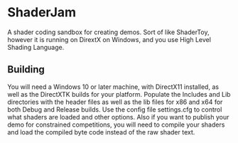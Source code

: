 # ShaderJam
A shader coding sandbox for creating demos. Sort of like ShaderToy, however it is running on DirextX on Windows, and you use High Level Shading Language.

## Building
You will need a Windows 10 or later machine, with DirectX11 installed, as well as the DirectXTK builds for your platform. Populate the Includes and Lib directories with the header files as well as the lib files for x86 and x64 for both Debug and Release builds.
Use the config file settings.cfg to control what shaders are loaded and other options. Also if you want to publish your demo for constrained competitions, you will need to compile your shaders and load the compiled byte code instead of the raw shader text.